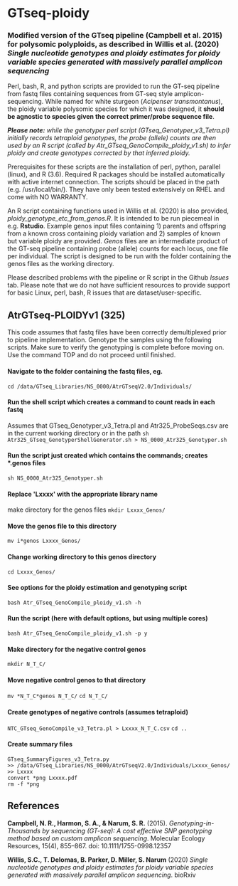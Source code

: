 # GTseq-ploidy
### Modified version of the GTseq pipeline (**Campbell et al. 2015**) for polysomic polyploids, as described in **Willis et al. (2020)** *Single nucleotide genotypes and ploidy estimates for ploidy variable species generated with massively parallel amplicon sequencing*

Perl, bash, R, and python scripts are provided to run the GT-seq pipeline from fastq files containing sequences from GT-seq style amplicon-sequencing. While named for white sturgeon (*Acipenser transmontanus*), the ploidy variable polysomic species for which it was designed, it **should be agnostic to species given the correct primer/probe sequence file**. 

***Please note:*** *while the genotyper perl script (GTseq_Genotyper_v3_Tetra.pl) initially records tetraploid genotypes, the probe (allele) counts are then used by an R script (called by Atr_GTseq_GenoCompile_ploidy_v1.sh) to infer ploidy and create genotypes corrected by that inferred ploidy.*

Prerequisites for these scripts are the installation of perl, python, parallel (linux), and R (3.6). Required R packages should be installed automatically with active internet connection. The scripts should be placed in the path (e.g. /usr/local/bin/). They have only been tested extensively on RHEL and come with NO WARRANTY.

An R script containing functions used in Willis et al. (2020) is also provided, *ploidy_genotype_etc_from_genos.R*. It is intended to be run piecemeal in e.g. **Rstudio**. Example genos input files containing 1) parents and offspring from a known cross containing ploidy variation and 2) samples of known but variable ploidy are provided. *Genos* files are an intermediate product of the GT-seq pipeline containing probe (allele) counts for each locus, one file per individual. The script is designed to be run with the folder containing the genos files as the working directory.

Please described problems with the pipeline or R script in the Github *Issues* tab. Please note that we do not have sufficient resources to provide support for basic Linux, perl, bash, R issues that are dataset/user-specific.

## AtrGTseq-PLOIDYv1 (325)
This code assumes that fastq files have been correctly demultiplexed prior to pipeline implementation. Genotype the samples using the following scripts. Make sure to verify the genotyping is complete before moving on. Use the command TOP and do not proceed until finished.


#### Navigate to the folder containing the fastq files, eg.
`cd /data/GTseq_Libraries/NS_0000/AtrGTseqV2.0/Individuals/`

#### Run the shell script which creates a command to count reads in each fastq 
Assumes that GTseq_Genotyper_v3_Tetra.pl and Atr325_ProbeSeqs.csv are in the current working directory or in the path
`sh Atr325_GTseq_GenotyperShellGenerator.sh > NS_0000_Atr325_Genotyper.sh`
#### Run the script just created which contains the commands; creates *.genos files
`sh NS_0000_Atr325_Genotyper.sh`
#### Replace 'Lxxxx' with the appropriate library name
make directory for the genos files
`mkdir Lxxxx_Genos/`
#### Move the genos file to this directory
`mv i*genos Lxxxx_Genos/`
#### Change working directory to this genos directory
`cd Lxxxx_Genos/`
#### See options for the ploidy estimation and genotyping script
`bash Atr_GTseq_GenoCompile_ploidy_v1.sh -h`
#### Run the script (here with default options, but using multiple cores)
`bash Atr_GTseq_GenoCompile_ploidy_v1.sh -p y`
#### Make directory for the negative control genos
`mkdir N_T_C/`
#### Move negative control genos to that directory
`mv *N_T_C*genos N_T_C/`
`cd N_T_C/`
#### Create genotypes of negative controls (assumes tetraploid)
`NTC_GTseq_GenoCompile_v3_Tetra.pl > Lxxxx_N_T_C.csv`
`cd ..`
#### Create summary files
```
GTseq_SummaryFigures_v3_Tetra.py
>> /data/GTseq_Libraries/NS_0000/AtrGTseqV2.0/Individuals/Lxxxx_Genos/
>> Lxxxx
convert *png Lxxxx.pdf
rm -f *png
```

## References

**Campbell, N. R., Harmon, S. A., & Narum, S. R.** (2015). *Genotyping-in-Thousands by sequencing (GT-seq): A cost effective SNP genotyping method based on custom amplicon sequencing*. Molecular Ecology Resources, 15(4), 855–867. doi: 10.1111/1755-0998.12357

**Willis, S.C., T. Delomas, B. Parker, D. Miller, S. Narum** (2020) *Single nucleotide genotypes and ploidy estimates for ploidy variable species generated with massively parallel amplicon sequencing*. bioRxiv